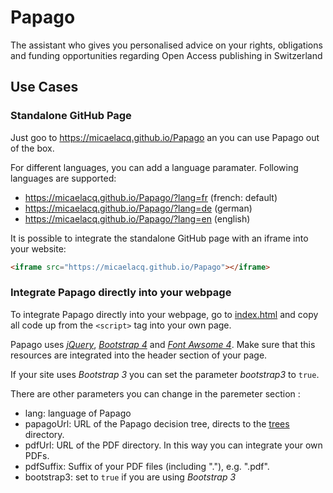 # Papago
The assistant who gives you personalised advice on your rights, obligations and funding opportunities regarding Open Access publishing in Switzerland
## Use Cases
### Standalone GitHub Page
Just goo to https://micaelacq.github.io/Papago an you can use Papago out of the box.

For different languages, you can add a language paramater. Following languages are supported:
- https://micaelacq.github.io/Papago/?lang=fr (french: default)
- https://micaelacq.github.io/Papago/?lang=de (german)
- https://micaelacq.github.io/Papago/?lang=en (english)

It is possible to integrate the standalone GitHub page with an iframe into your website:
```html
<iframe src="https://micaelacq.github.io/Papago"></iframe>
```
### Integrate Papago directly into your webpage
To integrate Papago directly into your webpage, go to [index.html](index.html) and copy all code up from the `<script>` tag into your own page.

Papago uses [_jQuery_](https://jquery.com/), [_Bootstrap 4_](https://getbootstrap.com/) and [_Font Awsome 4_](https://fontawesome.com/v4.7.0/). Make sure that this resources are integrated into the header section of your page.

If your site uses _Bootstrap 3_ you can set the parameter _bootstrap3_ to `true`.

There are other parameters you can change in the paremeter section :
- lang: language of Papago
- papagoUrl: URL of the Papago decision tree, directs to the [trees](trees) directory.
- pdfUrl: URL of the PDF directory. In this way you can integrate your own PDFs.
- pdfSuffix: Suffix of your PDF files (including "."), e.g. ".pdf".
- bootstrap3: set to `true` if you are using _Bootstrap 3_

